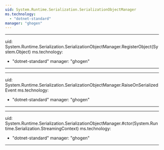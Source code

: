 ```yaml
---
uid: System.Runtime.Serialization.SerializationObjectManager
ms.technology: 
  - "dotnet-standard"
manager: "ghogen"
---
```


---
uid: System.Runtime.Serialization.SerializationObjectManager.RegisterObject(System.Object)
ms.technology: 
  - "dotnet-standard"
manager: "ghogen"
---

---
uid: System.Runtime.Serialization.SerializationObjectManager.RaiseOnSerializedEvent
ms.technology: 
  - "dotnet-standard"
manager: "ghogen"
---

---
uid: System.Runtime.Serialization.SerializationObjectManager.#ctor(System.Runtime.Serialization.StreamingContext)
ms.technology: 
  - "dotnet-standard"
manager: "ghogen"
---

